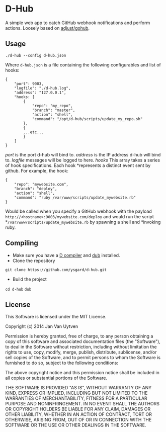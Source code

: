 # D-Hub

A simple web app to catch GitHub webhook notifications and perform
actions.  Loosely based on [adjust/gohub](https://github.com/adjust/gohub).

## Usage

`./d-hub --config d-hub.json`

Where `d-hub.json` is a file containing the following configurables
and list of hooks:

```
{
	"port": 9003,
	"logfile": "./d-hub.log",
	"address": "127.0.0.1",
	"hooks: [
		{
			"repo": "my_repo",
			"branch": "master",
			"action": "shell",
			"command": "/opt/d-hub/scripts/update_my_repo.sh"
		},
		{
		...etc...
		}
   	]
}
```
			
	
*port* is the port d-hub will bind to.
*address* is the IP address d-hub will bind to.	
*logfile* messages will be logged to here.
*hooks* This array takes a series of hook specifications.  Each hook
*represents a distinct event sent by github.
For example, the hook:
```
{
	"repo": "mywebsite.com",
	"branch": "deploy",
	"action": "shell",
	"command": "ruby /var/www/scripts/update_mywebsite.rb"
}
```
Would be called when you specify a GitHub webhook with the payload
`http://<hostname>:9003/mywebsite.com/deploy` and would run the script
*`/var/www/scripts/update_mywebsite.rb` by spawning a shell and
*invoking ruby.

## Compiling

* Make sure you have a [D compiler](http://dlang.org/)  and [dub](http://code.dlang.org/) installed.
* Clone the repository

`git clone https://github.com/ysgard/d-hub.git`

* Build the project

`cd d-hub`
`dub`

## License

This Software is licensed under the MIT License.

Copyright (c) 2014 Jan Van Uytven

Permission is hereby granted, free of charge, to any person obtaining a copy of this software and associated documentation files (the "Software"), to deal in the Software without restriction, including without limitation the rights to use, copy, modify, merge, publish, distribute, sublicense, and/or sell copies of the Software, and to permit persons to whom the Software is furnished to do so, subject to the following conditions:

The above copyright notice and this permission notice shall be included in all copies or substantial portions of the Software.

THE SOFTWARE IS PROVIDED "AS IS", WITHOUT WARRANTY OF ANY KIND, EXPRESS OR IMPLIED, INCLUDING BUT NOT LIMITED TO THE WARRANTIES OF MERCHANTABILITY, FITNESS FOR A PARTICULAR PURPOSE AND NONINFRINGEMENT. IN NO EVENT SHALL THE AUTHORS OR COPYRIGHT HOLDERS BE LIABLE FOR ANY CLAIM, DAMAGES OR OTHER LIABILITY, WHETHER IN AN ACTION OF CONTRACT, TORT OR OTHERWISE, ARISING FROM, OUT OF OR IN CONNECTION WITH THE SOFTWARE OR THE USE OR OTHER DEALINGS IN THE SOFTWARE.
